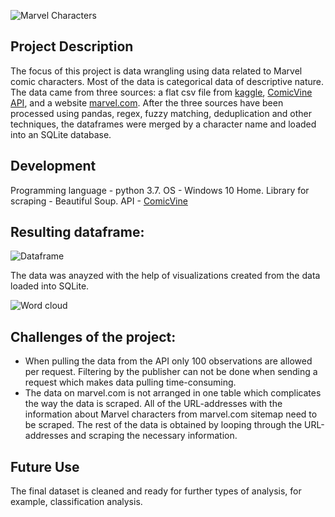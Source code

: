 ![Marvel Characters](https://github.com/natacasey/Wrangling_Marvel_Data_with_Python/blob/master/_assets/marveldata.gif)
## Project Description

The focus of this project is data wrangling using data related to Marvel comic characters. Most of the data is categorical data of descriptive nature. 
The data came from three sources: a flat csv file from [kaggle](https://www.kaggle.com/fivethirtyeight/fivethirtyeight-comic-characters-dataset),
[ComicVine API](https://comicvine.gamespot.com/api/documentation), and a website [marvel.com](https://www.marvel.com/characters).
After the three sources have been processed using pandas, regex, fuzzy matching, deduplication and other techniques, the dataframes were merged by a character name and loaded into an SQLite database. 

## Development
Programming language - python 3.7. 
OS - Windows 10 Home. 
Library for scraping - Beautiful Soup. 
API - [ComicVine](https://comicvine.gamespot.com/api/)

## Resulting dataframe:

![Dataframe](https://github.com/natacasey/Wrangling_Marvel_Data_with_Python/blob/master/_assets/dataframe.PNG)


The data was anayzed with the help of visualizations created from the data loaded into SQLite.

![Word cloud](https://github.com/natacasey/Wrangling_Marvel_Data_with_Python/blob/master/_assets/Word_cloud.PNG)

## Challenges of the project:

- When pulling the data from the API only 100 observations are allowed per request. Filtering by the publisher can not be done when sending a request which makes data pulling time-consuming.
- The data on marvel.com is not arranged in one table which complicates the way the data is scraped. All of the URL-addresses with the information about Marvel characters from marvel.com sitemap need to be scraped. The rest of the data is obtained by looping through the URL-addresses and scraping the necessary information. 

## Future Use
The final dataset is cleaned and ready for further types of analysis, for example, classification analysis.  



